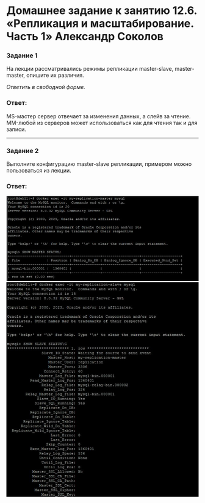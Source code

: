 # Домашнее задание к занятию 12.6. «Репликация и масштабирование. Часть 1» Александр Соколов

### Задание 1

На лекции рассматривались режимы репликации master-slave, master-master, опишите их различия.

*Ответить в свободной форме.*

### Ответ:

MS-мастер сервер отвечает за изменения данных, а слейв за чтение.
MM-любой из серверов может использоваться как для чтения так и для записи.


---

### Задание 2

Выполните конфигурацию master-slave репликации, примером можно пользоваться из лекции.



### Ответ:
![1-0](https://github.com/sakol86/netology/blob/ready/1-1.jpeg)
![1-1](https://github.com/sakol86/netology/blob/ready/1-2.jpeg)

